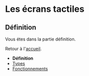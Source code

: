 # Les écrans tactiles
## Définition
Vous étes dans la partie définition. 

Retour à l'[accueil](tactiles.md).

- **Définition**
- [Types](types.md)
- [Fonctionnements](fonctionnement.md)

